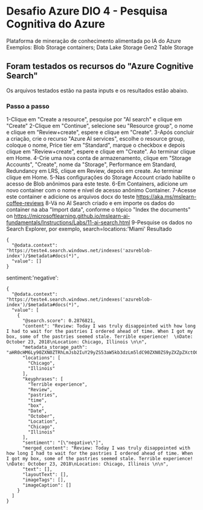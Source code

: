 # Desafio Azure DIO 4 - Pesquisa Cognitiva do Azure
Plataforma de mineração de conhecimento alimentada po IA do Azure
Exemplos:
Blob Storage containers;
Data Lake Storage Gen2
Table Storage



## Foram testados os recursos do "Azure Cognitive Search"
Os arquivos testados estão na pasta inputs e os resultados estão abaixo.

### Passo a passo
1-Clique em "Create a resource", pesquise por "AI search" e clique em "Create"
2-Clique em "Continue", selecione seu "Resource group", o nome e clique em "Review+create", espere e clique em "Create".
3-Após concluir a criação, crie o recurso "Azure AI services", escolhe o resource group, coloque o nome, Price tier em "Standard", marque o checkbox e depois clique em "Review+create", espere e clique em "Create". Ao terminar clique em Home.
4-Crie uma nova conta de armazenamento, clique em "Storage Accounts", "Create", nome da "Storage", Performance em Standard, Redundancy em LRS, clique em Review, depois em create. Ao terminar clique em Home.
5-Nas configurações do Storage Account criado habilite o acesso de Blob anônimos para este teste.
6-Em Containers, adicione um novo container com o nome e nível de acesso anônimo Container.
7-Acesse este container e adicione os arquivos docx do teste https://aka.ms/mslearn-coffee-reviews
8-Vá no AI Search criado e em importe os dados do container na aba "Import data", conforme o tópico "Index the documents" on https://microsoftlearning.github.io/mslearn-ai-fundamentals/Instructions/Labs/11-ai-search.html
9-Pesquise os dados no Search Explorer, por exemplo, search=locations:'Miami'
Resultado
```
{
  "@odata.context": "https://teste4.search.windows.net/indexes('azureblob-index')/$metadata#docs(*)",
  "value": []
}
```
sentiment:'negative':
```
{
  "@odata.context": "https://teste4.search.windows.net/indexes('azureblob-index')/$metadata#docs(*)",
  "value": [
    {
      "@search.score": 0.2876821,
      "content": "Review: Today I was truly disappointed with how long I had to wait for the pastries I ordered ahead of time. When I got my box, some of the pastries seemed stale. Terrible experience!  \nDate: October 23, 2018\nLocation: Chicago, Illinois \n\n",
      "metadata_storage_path": "aHR0cHM6Ly90ZXN0ZTRhLmJsb2IuY29yZS53aW5kb3dzLm5ldC90ZXN0ZS9yZXZpZXctOC5kb2N40",
      "locations": [
        "Chicago",
        "Illinois"
      ],
      "keyphrases": [
        "Terrible experience",
        "Review",
        "pastries",
        "time",
        "box",
        "Date",
        "October",
        "Location",
        "Chicago",
        "Illinois"
      ],
      "sentiment": "[\"negative\"]",
      "merged_content": "Review: Today I was truly disappointed with how long I had to wait for the pastries I ordered ahead of time. When I got my box, some of the pastries seemed stale. Terrible experience!  \nDate: October 23, 2018\nLocation: Chicago, Illinois \n\n",
      "text": [],
      "layoutText": [],
      "imageTags": [],
      "imageCaption": []
    }
  ]
}
```
